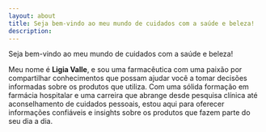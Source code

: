 ```yaml
---
layout: about
title: Seja bem-vindo ao meu mundo de cuidados com a saúde e beleza!
description: 
---
```


Seja bem-vindo ao meu mundo de cuidados com a saúde e beleza!

Meu nome é **Ligia Valle**, e sou uma farmacêutica com uma paixão por compartilhar conhecimentos
que possam ajudar você a tomar decisões informadas sobre os produtos que utiliza.
Com uma sólida formação em farmácia hospitalar e uma carreira que abrange desde pesquisa clínica
até aconselhamento de cuidados pessoais, estou aqui para oferecer informações confiáveis e insights
sobre os produtos que fazem parte do seu dia a dia.
